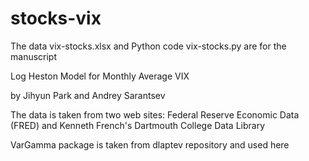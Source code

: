 # stocks-vix
The data vix-stocks.xlsx and Python code vix-stocks.py are for the manuscript 

Log Heston Model for Monthly Average VIX 

by Jihyun Park and Andrey Sarantsev

The data is taken from two web sites: Federal Reserve Economic Data (FRED) and Kenneth French's Dartmouth College Data Library

VarGamma package is taken from dlaptev repository and used here


